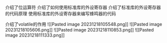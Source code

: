介绍了位运算符
介绍了如何使用标准库的外设寄存器
介绍了标准库的外设寄存器的代码原理
使用标准库的外设寄存器来编写蜂鸣器的代码

介绍了volatile的作用
![[Pasted image 20231218105548.png]]
![[Pasted image 20231218105606.png]]
![[Pasted image 20231218110853.png]]
![[Pasted image 20231218111333.png]]
